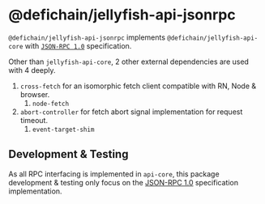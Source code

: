 # @defichain/jellyfish-api-jsonrpc

`@defichain/jellyfish-api-jsonrpc` implements `@defichain/jellyfish-api-core`
with [`JSON-RPC 1.0`](https://www.jsonrpc.org/specification_v1) specification.

Other than `jellyfish-api-core`, 2 other external dependencies are used with 4 deeply.

1. `cross-fetch` for an isomorphic fetch client compatible with RN, Node & browser.
    1. `node-fetch`
2. `abort-controller` for fetch abort signal implementation for request timeout.
    1. `event-target-shim`

## Development & Testing

As all RPC interfacing is implemented in `api-core`, this package development & testing only focus on the
[JSON-RPC 1.0](https://www.jsonrpc.org/specification_v1) specification implementation.

